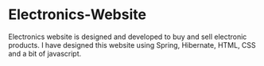 # Electronics-Website
Electronics website is designed and developed to buy and sell electronic products. I have designed this website using Spring, Hibernate, HTML, CSS and a bit of javascript.
